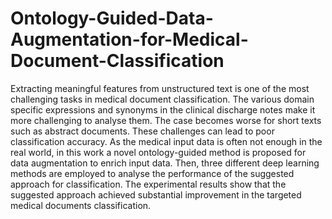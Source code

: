 # Ontology-Guided-Data-Augmentation-for-Medical-Document-Classification
Extracting meaningful features from unstructured text is one of the most challenging tasks in medical document classification. The various domain specific expressions and synonyms in the clinical discharge notes make it more challenging to analyse them. The case becomes worse for short texts such as abstract documents. These challenges can lead to poor classification accuracy. As the medical input data is often not enough in the real world, in this work a novel ontology-guided method is proposed for data augmentation to enrich input data. Then, three different deep learning methods are employed to analyse the performance of the suggested approach for classification. The experimental results show that the suggested approach achieved substantial improvement in the targeted medical documents classification.

